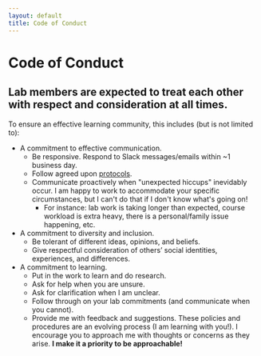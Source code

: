 ```yaml
---
layout: default
title: Code of Conduct
---
```


# Code of Conduct

## Lab members are expected to treat each other with respect and consideration at all times.

To ensure an effective learning community, this includes (but is not limited to):
* A commitment to effective communication.
    * Be responsive. Respond to Slack messages/emails within ~1 business day.
    * Follow agreed upon [protocols](https://docs.google.com/document/d/1HYjnJ_GMRrWixFXSV-RdIJ60G6PYZisA5oXnc72zJkU/edit?usp=sharing).
    * Communicate proactively when "unexpected hiccups" inevidably occur. I am happy to work to accommodate your specific circumstances, but I can't do that if I don't know what's going on!
        * For instance: lab work is taking longer than expected, course workload is extra heavy, there is a personal/family issue happening, etc.
* A commitment to diversity and inclusion.
    * Be tolerant of different ideas, opinions, and beliefs.
    * Give respectful consideration of others’ social identities, experiences, and differences.
* A commitment to learning.
    * Put in the work to learn and do research.
    * Ask for help when you are unsure.
    * Ask for clarification when I am unclear.
    * Follow through on your lab commitments (and communicate when you cannot).
    * Provide me with feedback and suggestions. These policies and procedures are an evolving process (I am learning with you!). I encourage you to approach me with thoughts or concerns as they arise. **I make it a priority to be approachable!**

